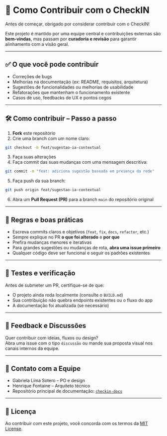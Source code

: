 
# 🤝 Como Contribuir com o CheckIN

Antes de começar, obrigado por considerar contribuir com o CheckIN!

Este projeto é mantido por uma equipe central e contribuições externas são **bem-vindas**, mas passam por **curadoria e revisão** para garantir alinhamento com a visão geral.

---

## ✅ O que você pode contribuir

- Correções de bugs
- Melhorias na documentação (ex: README, requisitos, arquitetura)
- Sugestões de funcionalidades ou melhorias de usabilidade
- Refatorações que mantenham o funcionamento existente
- Casos de uso, feedbacks de UX e pontos cegos

---

## 🛠️ Como contribuir – Passo a passo

1. **Fork** este repositório
2. Crie uma branch com um nome claro:

```bash
git checkout -b feat/sugestao-ia-contextual
```

3. Faça suas alterações
4. Faça commit das suas mudanças com uma mensagem descritiva:

```bash
git commit -m "feat: adiciona sugestão baseada em presença da rede"
```

5. Faça push da sua branch:

```bash
git push origin feat/sugestao-ia-contextual
```

6. Abra um **Pull Request (PR)** para a branch `main` do repositório original

---

## 📌 Regras e boas práticas

- Escreva commits claros e objetivos (`feat`, `fix`, `docs`, `refactor`, etc.)
- Sempre explique no PR **o que foi alterado** e **por que**
- Prefira mudanças menores e iterativas
- Para grandes sugestões ou mudanças de rota, **abra uma issue primeiro**
- Qualquer código deve ser funcional e seguir os padrões existentes

---

## 🧪 Testes e verificação

Antes de submeter um PR, certifique-se de que:

- O projeto ainda roda localmente (consulte o `BUILD.md`)
- Sua contribuição não quebra endpoints existentes ou o fluxo do app
- A documentação foi atualizada (se necessário)

---

## 💬 Feedback e Discussões

Quer contribuir com ideias, fluxos ou design?  
Abra uma issue com o tipo `discussão` ou mande sua proposta visual nos canais internos da equipe.

---

## 👥 Contato com a Equipe

- Gabriela Lima Sotero – PO e design
- Henrique Fontaine – Arquiteto técnico
- Repositório principal de documentação: [`checkin-docs`](https://github.com/gabrielalimasotero/checkin-docs)

---

## 📄 Licença

Ao contribuir com este projeto, você concorda com os termos da [MIT License](./LICENSE).
